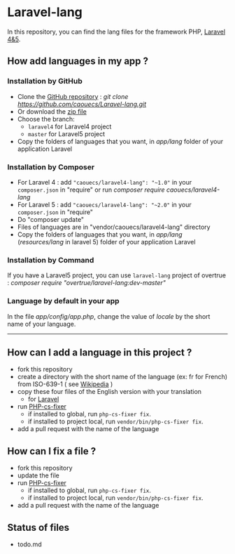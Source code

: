 Laravel-lang
=============

In this repository, you can find the lang files for the framework PHP, [Laravel 4&5](http://www.laravel.com).

How add languages in my app ?
---

### Installation by GitHub

 * Clone the [GitHub repository](https://github.com/caouecs/laravel-lang/) : *git clone https://github.com/caouecs/Laravel-lang.git*
 * Or download the [zip file](https://github.com/caouecs/laravel-lang/archive/master.zip)
 * Choose the branch:
    * `laravel4` for Laravel4 project
    * `master` for Laravel5 project
 * Copy the folders of languages that you want, in *app/lang* folder of your application Laravel


### Installation by Composer

 * For Laravel 4 : add `"caouecs/laravel4-lang": "~1.0"` in your `composer.json` in "require" or run *composer require caouecs/laravel4-lang*
 * For Laravel 5 : add `"caouecs/laravel4-lang": "~2.0"` in your `composer.json` in "require"
 * Do "composer update"
 * Files of languages are in "vendor/caouecs/laravel4-lang" directory
 * Copy the folders of languages that you want, in *app/lang* (*resources/lang* in laravel 5) folder of your application Laravel

### Installation by Command

If you have a Laravel5 project, you can use `laravel-lang` project of overtrue : *composer require "overtrue/laravel-lang:dev-master"*

### Language by default in your app

In the file *app/config/app.php*, change the value of *locale* by the short name of your language.

---

How can I add a language in this project ?
---

* fork this repository
* create a directory with the short name of the language (ex: fr for French) from ISO-639-1 ( see [Wikipedia](https://en.wikipedia.org/wiki/List_of_ISO_639-1_codes) )
* copy these four files of the English version with your translation
    * for [Laravel](https://github.com/laravel/laravel/tree/master/resources/lang/en)
* run [PHP-cs-fixer](https://github.com/FriendsOfPHP/PHP-CS-Fixer)
    * if installed to global, run `php-cs-fixer fix`.
    * if installed to project local, run `vendor/bin/php-cs-fixer fix`.
* add a pull request with the name of the language


How can I fix a file ?
---

* fork this repository
* update the file
* run [PHP-cs-fixer](https://github.com/FriendsOfPHP/PHP-CS-Fixer)
    * if installed to global, run `php-cs-fixer fix`.
    * if installed to project local, run `vendor/bin/php-cs-fixer fix`.
* add a pull request with the name of the language

Status of files
---

* todo.md
